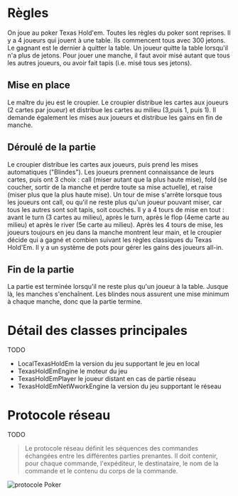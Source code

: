 # Règles

On joue au poker Texas Hold'em. Toutes les règles du poker sont reprises. Il y a 4 joueurs qui jouent à une table. Ils commencent tous avec 300 jetons. Le gagnant est
le dernier à quitter la table. Un joueur quitte la table lorsqu'il n'a plus de jetons. Pour jouer une manche, il faut avoir misé autant que tous les autres joueurs, ou avoir fait tapis (i.e. misé tous ses jetons).
## Mise en place

Le maître du jeu est le croupier. Le croupier distribue les cartes aux joueurs (2 cartes par joueur) et distribue les cartes au milieu (3,puis 1, puis 1). Il demande également les mises aux joueurs et distribue les gains en fin de manche.

## Déroulé de la partie

Le croupier distribue les cartes aux joueurs, puis prend les mises automatiques ("Blindes"). Les joueurs prennent connaissance de leurs cartes, puis ont 3 choix : call (miser autant que la plus haute mise), fold (se coucher, sortir de la manche et perdre toute sa mise actuelle), et raise (miser plus que la plus haute mise). Un tour de mise s'arrête lorsque tous les joueurs ont call, ou qu'il ne reste plus qu'un joueur pouvant miser, car tous les autres sont soit tapis, soit couchés. Il y a 4 tours de mise en tout : avant le turn (3 cartes au milieu), après le turn, après le flop (4eme carte au milieu) et après le river (5e carte au milieu). Après les 4 tours de mise, les joueurs toujours en jeu dans la manche montrent leur main, et le croupier décide qui a gagné et combien suivant les règles classiques du Texas Hold'Em. Il y a un système de pots pour gérer les gains des joueurs all-in.


## Fin de la partie

La partie est terminée lorsqu'il ne reste plus qu'un joueur à la table. Jusque là, les manches s'enchaînent. Les blindes nous assurent une mise minimum à chaque manche, donc que la partie termine.

# Détail des classes principales
TODO

   * LocalTexasHoldEm la version du jeu supportant le jeu en local
   * TexasHoldEmEngine le moteur du jeu
   * TexasHoldEmPlayer le joueur distant en cas de partie réseau
   * TexasHoldEmNetWworkEngine la version du jeu supportant le réseau

# Protocole réseau

TODO

> Le protocole réseau définit les séquences des commandes échangées entre les différentes parties prenantes. Il doit contenir, pour chaque commande, l'expéditeur, le destinataire, le nom de la commande et le contenu du corps de la commande.

![protocole Poker](master/protocole.png)


